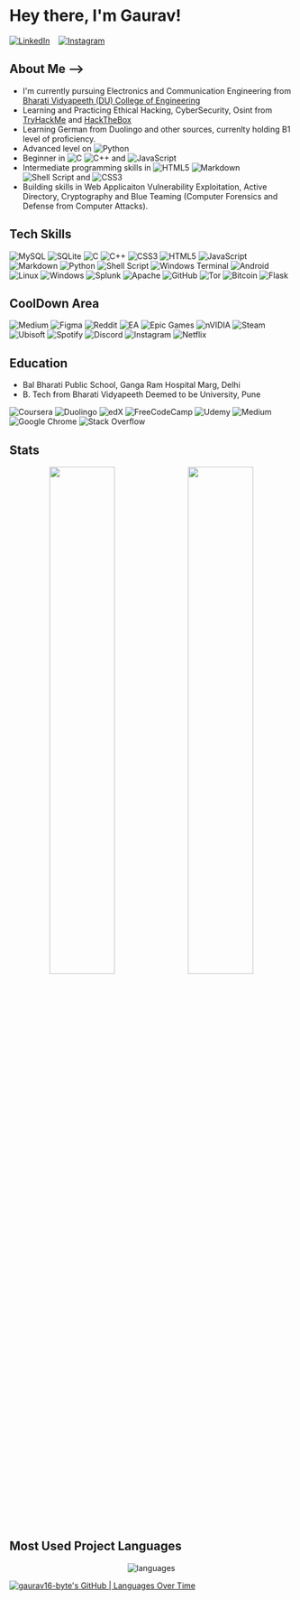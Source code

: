 # Hey there, I'm Gaurav!

[![LinkedIn](https://img.shields.io/badge/LinkedIn-%230077B5.svg?logo=linkedin&logoColor=white)](https://www.linkedin.com/in/gaurav-taxali-750a2321a/)
&nbsp;&nbsp;
[![Instagram](https://img.shields.io/badge/Instagram-%23E4405F.svg?logo=Instagram&logoColor=white)](https://www.instagram.com/sim0n_ril3y/)

## About Me -->

* I'm currently pursuing Electronics and Communication Engineering from [Bharati Vidyapeeth (DU) College of Engineering](https://bvucoepune.edu.in/)
* Learning and Practicing Ethical Hacking, CyberSecurity, Osint from [TryHackMe](https://tryhackme.com/p/ERr0rhm3) and [HackTheBox](https://hackthebox.com)
* Learning German from Duolingo and other sources, currenlty holding B1 level of proficiency.
* Advanced level on ![Python](https://img.shields.io/badge/python-3670A0?style=for-the-badge&logo=python&logoColor=ffdd54)
* Beginner in ![C](https://img.shields.io/badge/c-%2300599C.svg?style=for-the-badge&logo=c&logoColor=white) ![C++](https://img.shields.io/badge/c++-%2300599C.svg?style=for-the-badge&logo=c%2B%2B&logoColor=white) and ![JavaScript](https://img.shields.io/badge/javascript-%23323330.svg?style=for-the-badge&logo=javascript&logoColor=%23F7DF1E)
* Intermediate programming skills in ![HTML5](https://img.shields.io/badge/html5-%23E34F26.svg?style=for-the-badge&logo=html5&logoColor=white) ![Markdown](https://img.shields.io/badge/markdown-%23000000.svg?style=for-the-badge&logo=markdown&logoColor=white) ![Shell Script](https://img.shields.io/badge/shell_script-%23121011.svg?style=for-the-badge&logo=gnu-bash&logoColor=white) and ![CSS3](https://img.shields.io/badge/css3-%231572B6.svg?style=for-the-badge&logo=css3&logoColor=white)
* Building skills in Web Applicaiton Vulnerability Exploitation, Active Directory, Cryptography and Blue Teaming (Computer Forensics and Defense from Computer Attacks).

## Tech Skills

![MySQL](https://img.shields.io/badge/mysql-%2300f.svg?style=for-the-badge&logo=mysql&logoColor=white) ![SQLite](https://img.shields.io/badge/sqlite-%2307405e.svg?style=for-the-badge&logo=sqlite&logoColor=white) ![C](https://img.shields.io/badge/c-%2300599C.svg?style=for-the-badge&logo=c&logoColor=white) ![C++](https://img.shields.io/badge/c++-%2300599C.svg?style=for-the-badge&logo=c%2B%2B&logoColor=white) ![CSS3](https://img.shields.io/badge/css3-%231572B6.svg?style=for-the-badge&logo=css3&logoColor=white) ![HTML5](https://img.shields.io/badge/html5-%23E34F26.svg?style=for-the-badge&logo=html5&logoColor=white) ![JavaScript](https://img.shields.io/badge/javascript-%23323330.svg?style=for-the-badge&logo=javascript&logoColor=%23F7DF1E) ![Markdown](https://img.shields.io/badge/markdown-%23000000.svg?style=for-the-badge&logo=markdown&logoColor=white) ![Python](https://img.shields.io/badge/python-3670A0?style=for-the-badge&logo=python&logoColor=ffdd54) ![Shell Script](https://img.shields.io/badge/shell_script-%23121011.svg?style=for-the-badge&logo=gnu-bash&logoColor=white) ![Windows Terminal](https://img.shields.io/badge/Windows%20Terminal-%234D4D4D.svg?style=for-the-badge&logo=windows-terminal&logoColor=white) ![Android](https://img.shields.io/badge/Android-3DDC84?style=for-the-badge&logo=android&logoColor=white) ![Linux](https://img.shields.io/badge/Linux-FCC624?style=for-the-badge&logo=linux&logoColor=black) ![Windows](https://img.shields.io/badge/Windows-0078D6?style=for-the-badge&logo=windows&logoColor=white) ![Splunk](https://img.shields.io/badge/splunk-%23000000.svg?style=for-the-badge&logo=splunk&logoColor=white) ![Apache](https://img.shields.io/badge/apache-%23D42029.svg?style=for-the-badge&logo=apache&logoColor=white) ![GitHub](https://img.shields.io/badge/github-%23121011.svg?style=for-the-badge&logo=github&logoColor=white) ![Tor](https://img.shields.io/badge/Tor-7D4698?style=for-the-badge&logo=Tor-Browser&logoColor=white) ![Bitcoin](https://img.shields.io/badge/Bitcoin-000?style=for-the-badge&logo=bitcoin&logoColor=white) ![Flask](https://img.shields.io/badge/flask-%23000.svg?style=for-the-badge&logo=flask&logoColor=white) 

## CoolDown Area

![Medium](https://img.shields.io/badge/Medium-12100E?style=for-the-badge&logo=medium&logoColor=white) ![Figma](https://img.shields.io/badge/figma-%23F24E1E.svg?style=for-the-badge&logo=figma&logoColor=white) ![Reddit](https://img.shields.io/badge/Reddit-%23FF4500.svg?style=for-the-badge&logo=Reddit&logoColor=white) ![EA](https://img.shields.io/badge/ea-%23000000.svg?style=for-the-badge&logo=ea&logoColor=white) ![Epic Games](https://img.shields.io/badge/epicgames-%23313131.svg?style=for-the-badge&logo=epicgames&logoColor=white) ![nVIDIA](https://img.shields.io/badge/nVIDIA-%2376B900.svg?style=for-the-badge&logo=nVIDIA&logoColor=white) ![Steam](https://img.shields.io/badge/steam-%23000000.svg?style=for-the-badge&logo=steam&logoColor=white) ![Ubisoft](https://img.shields.io/badge/Ubisoft-%23F5F5F5.svg?style=for-the-badge&logo=Ubisoft&logoColor=black) ![Spotify](https://img.shields.io/badge/Spotify-1ED760?style=for-the-badge&logo=spotify&logoColor=white) ![Discord](https://img.shields.io/badge/Discord-%235865F2.svg?style=for-the-badge&logo=discord&logoColor=white) ![Instagram](https://img.shields.io/badge/Instagram-%23E4405F.svg?style=for-the-badge&logo=Instagram&logoColor=white) ![Netflix](https://img.shields.io/badge/Netflix-E50914?style=for-the-badge&logo=netflix&logoColor=white) 

## Education

* Bal Bharati Public School, Ganga Ram Hospital Marg, Delhi
* B. Tech from Bharati Vidyapeeth Deemed to be University, Pune

![Coursera](https://img.shields.io/badge/Coursera-%230056D2.svg?style=for-the-badge&logo=Coursera&logoColor=white) ![Duolingo](https://img.shields.io/badge/Duolingo-%234DC730.svg?style=for-the-badge&logo=Duolingo&logoColor=white) ![edX](https://img.shields.io/badge/edX-%2302262B.svg?style=for-the-badge&logo=edX&logoColor=white) ![FreeCodeCamp](https://img.shields.io/badge/Freecodecamp-%23123.svg?&style=for-the-badge&logo=freecodecamp&logoColor=green) ![Udemy](https://img.shields.io/badge/Udemy-A435F0?style=for-the-badge&logo=Udemy&logoColor=white) ![Medium](https://img.shields.io/badge/Medium-12100E?style=for-the-badge&logo=medium&logoColor=white) ![Google Chrome](https://img.shields.io/badge/Google%20Chrome-4285F4?style=for-the-badge&logo=GoogleChrome&logoColor=white) ![Stack Overflow](https://img.shields.io/badge/-Stackoverflow-FE7A16?style=for-the-badge&logo=stack-overflow&logoColor=white)

## Stats

<p align="center">
  <img width="48%" src="https://github-readme-stats.vercel.app/api?username=gaurav16-byte&show_icons=true&hide_border=true&theme=radical" />
  <img width="48%" src="https://github-readme-streak-stats.herokuapp.com/?user=gaurav16-byte&hide_border=true&theme=radical" />
</p>

## Most Used Project Languages

<p align="center">
  <img alt="languages" src="https://github-readme-stats.vercel.app/api/top-langs/?username=gaurav16-byte&layout=compact&hide_border=true&theme=radical" />
</p>

[![gaurav16-byte's GitHub | Languages Over Time](https://stats.quira.sh/gaurav16-byte/languages-over-time?theme=dark)](https://quira.sh?utm_source=widgets&utm_campaign=gaurav16-byte)

